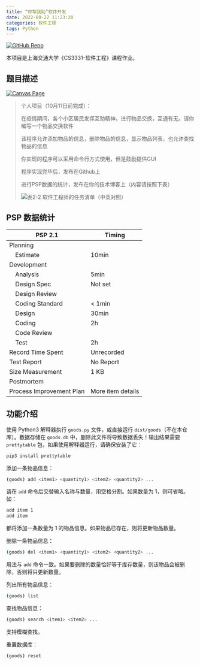 ```yaml
---
title: “你帮我助”软件开发
date: 2022-09-22 11:23:20
categories: 软件工程
tags: Python
---
```


[![GitHub Repo](https://img.shields.io/badge/GitHub-Help--Goods-blue)](https://github.com/tau-young/Help-Goods)

本项目是上海交通大学《CS3331-软件工程》课程作业。

## 题目描述

[![Canvas Page](https://img.shields.io/badge/Canvas-“你帮我助”软件开发-red)](https://oc.sjtu.edu.cn/courses/48894/assignments/181452)

> 个人项目（10月11日前完成）：
>
> 在疫情期间，各个小区居民发挥互助精神，进行物品交换，互通有无。请你编写一个物品交换软件
>
> 该程序允许添加物品的信息，删除物品的信息，显示物品列表，也允许查找物品的信息
>
> 你实现的程序可以采用命令行方式使用，但是鼓励提供GUI
>
> 程序实现完毕后，发布在Github上
>
> 进行PSP数据的统计，发布在你的技术博客上（内容请按照下表）
>
> ![表2-2 软件工程师的任务清单（中英对照）](https://oc.sjtu.edu.cn/courses/48894/files/5116866/preview?verifier=6ogAPjoGuA84rt4bfh1zJrdJRWq7HKCtwcwuH2B3)

## PSP 数据统计

|PSP 2.1|Timing|
|-|-|
|Planning||
|&emsp;Estimate|10min|
|Development||
|&emsp;Analysis|5min|
|&emsp;Design Spec|Not set|
|&emsp;Design Review||
|&emsp;Coding Standard|< 1min|
|&emsp;Design|30min|
|&emsp;Coding|2h|
|&emsp;Code Review||
|&emsp;Test|2h|
|Record Time Spent|Unrecorded|
|Test Report|No Report|
|Size Measurement|1 KB|
|Postmortem||
|Process Improvement Plan|More item details|

## 功能介绍

使用 Python3 解释器执行 `goods.py` 文件，或直接运行 `dist/goods`（不在本仓库）。数据存储在 `goods.db` 中，删除此文件将导致数据丢失！输出结果需要 `prettytable` 包，如果使用解释器运行，请确保安装了它：
```sh
pip3 install prettytable
```

添加一条物品信息：
```sh
(goods) add <item1> <quantity1> <item2> <quantity2> ...
```
请在 `add` 命令后交替输入名称与数量，用空格分割。如果数量为 1，则可省略。如：
```sh
add item 1
add item
```
都将添加一条数量为 1 的物品信息。如果物品已存在，则将更新物品数量。

删除一条物品信息：
```sh
(goods) del <item1> <quantity1> <item2> <quantity2> ...
```
用法与 `add` 命令一致。如果要删除的数量恰好等于库存数量，则该物品会被删除，否则将只更新数量。

列出所有物品信息：
```sh
(goods) list
```
查找物品信息：
```sh
(goods) search <item1> <item2> ...
```
支持模糊查找。

重置数据库：
```sh
(goods) reset
```